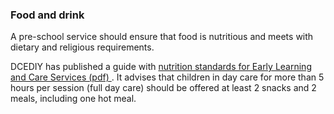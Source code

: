 ###  **Food and drink**

A pre-school service should ensure that food is nutritious and meets with
dietary and religious requirements.

DCEDIY has published a guide with [ nutrition standards for Early Learning and
Care Services (pdf)
](https://www.gov.ie/pdf/?file=https://assets.gov.ie/255611/6513f6cd-5b1b-45ab-a11f-e16193b146c9.pdf#page=null)
. It advises that children in day care for more than 5 hours per session (full
day care) should be offered at least 2 snacks and 2 meals, including one hot
meal.
